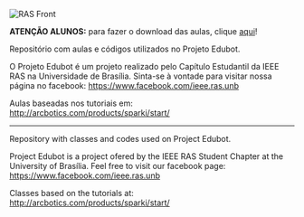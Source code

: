 ![RAS Front](https://dl.dropboxusercontent.com/u/2655937/edubot-logo%2Bras-text.png)

**ATENÇÃO ALUNOS:** para fazer o download das aulas, clique [aqui](https://github.com/mendelson/edubot/archive/master.zip)!

Repositório com aulas e códigos utilizados no Projeto Edubot.

O Projeto Edubot é um projeto realizado pelo Capítulo Estudantil da IEEE RAS na Universidade de Brasília. Sinta-se à vontade para visitar nossa página no facebook: https://www.facebook.com/ieee.ras.unb

Aulas baseadas nos tutoriais em: http://arcbotics.com/products/sparki/start/

---------------------------------------------------------------------------------------------------------

Repository with classes and codes used on Project Edubot.

Project Edubot is a project ofered by the IEEE RAS Student Chapter at the University of Brasília. Feel free to visit our facebook page: https://www.facebook.com/ieee.ras.unb

Classes based on the tutorials at: http://arcbotics.com/products/sparki/start/